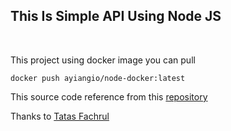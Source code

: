 ## This Is Simple API Using Node JS
<br>

This project using docker image you can pull 
```
docker push ayiangio/node-docker:latest
```

This source code reference from this [repository](https://github.com/tatasfachrul/express-boilerplate)

Thanks to [Tatas Fachrul](https://github.com/tatasfachrul)